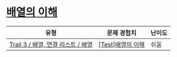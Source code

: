 # [배열의 이해](https://www.codetree.ai/trails/complete/curated-cards/test-array-concept)

|유형|문제 경험치|난이도|
|---|---|---|
|[Trail 3 / 배열, 연결 리스트 / 배열](https://www.codetree.ai/trail-info/novice-high/)|[[Test]배열의 이해](https://www.codetree.ai/trails/complete/curated-cards/test-array-concept/)|쉬움|

